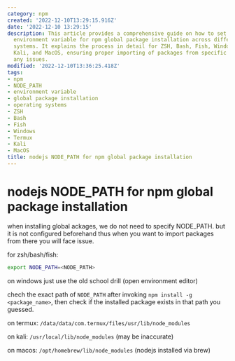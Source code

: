 ```yaml
---
category: npm
created: '2022-12-10T13:29:15.916Z'
date: '2022-12-10 13:29:15'
description: This article provides a comprehensive guide on how to set the NODE_PATH
  environment variable for npm global package installation across different operating
  systems. It explains the process in detail for ZSH, Bash, Fish, Windows, Termux,
  Kali, and MacOS, ensuring proper importing of packages from specific paths without
  any issues.
modified: '2022-12-10T13:36:25.418Z'
tags:
- npm
- NODE_PATH
- environment variable
- global package installation
- operating systems
- ZSH
- Bash
- Fish
- Windows
- Termux
- Kali
- MacOS
title: nodejs NODE_PATH for npm global package installation
---
```


# nodejs NODE_PATH for npm global package installation

when installing global ackages, we do not need to specify NODE_PATH. but it is not configured beforehand thus when you want to import packages from there you will face issue.

for zsh/bash/fish:

```bash
export NODE_PATH=<NODE_PATH>
```

on windows just use the old school drill (open environment editor)

chech the exact path of `NODE_PATH` after invoking `npm install -g <package_name>`, then check if the installed package exists in that path you guessed.

on termux: `/data/data/com.termux/files/usr/lib/node_modules`

on kali: `/usr/local/lib/node_modules` (may be inaccurate)

on macos: `/opt/homebrew/lib/node_modules` (nodejs installed via brew)

